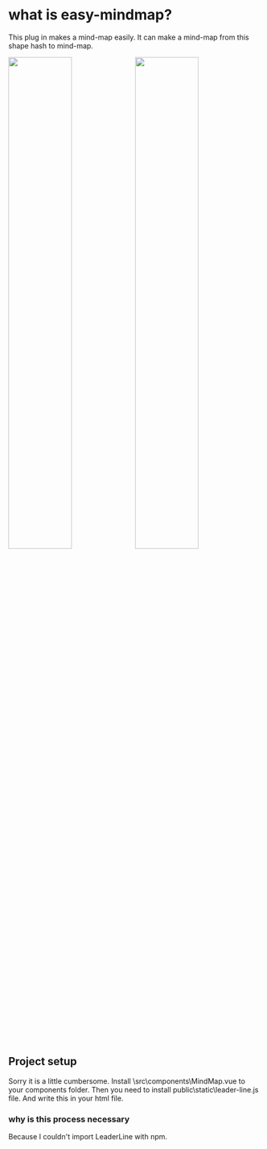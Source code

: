 # what is easy-mindmap?

This plug in makes a mind-map easily.
It can make a mind-map from this shape hash to mind-map.

<img width="50%" src="https://i.imgur.com/QjivwjF.png">
<img width="50%" style="float:right" src="https://i.imgur.com/zIgZtcI.png">

## Project setup
Sorry it is a little cumbersome.
Install \src\components\MindMap.vue to your components folder.
Then you need to install public\static\leader-line.js file.
And <script src="static/leader-line.js"></script> write this in your html file.

### why is this process necessary
Because I couldn't import LeaderLine with npm.

